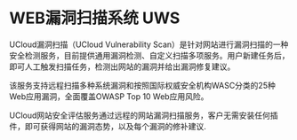 

# WEB漏洞扫描系统 UWS
UCloud漏洞扫描（UCloud Vulnerability Scan）是针对网站进行漏洞扫描的一种安全检测服务，目前提供通用漏洞检测、自定义扫描多项服务。用户新建任务后，即可人工触发扫描任务，检测出网站的漏洞并给出漏洞修复建议。

该服务支持远程扫描多种系统漏洞和按照国际权威安全机构WASC分类的25种Web应用漏洞，全面覆盖OWASP Top 10 Web应用风险。

UCloud网站安全评估服务通过远程的网站漏洞扫描服务，客户无需安装任何插件，即可获得网站的漏洞态势，以及每个漏洞的修补建议.


